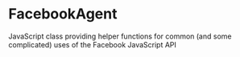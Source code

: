 FacebookAgent
=============

JavaScript class providing helper functions for common (and some complicated) uses of the Facebook JavaScript API
